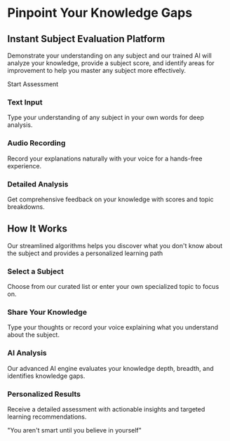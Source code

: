 # Pinpoint Your Knowledge Gaps

## Instant Subject Evaluation Platform

Demonstrate your understanding on any subject and our trained AI will analyze your knowledge, provide a subject score, and identify areas for improvement to help you master any subject more effectively.

Start Assessment

### Text Input

Type your understanding of any subject in your own words for deep analysis.

### Audio Recording

Record your explanations naturally with your voice for a hands-free experience.

### Detailed Analysis

Get comprehensive feedback on your knowledge with scores and topic breakdowns.

## How It Works

Our streamlined algorithms helps you discover what you don't know about the subject and provides a personalized learning path

### Select a Subject

Choose from our curated list or enter your own specialized topic to focus on.

### Share Your Knowledge

Type your thoughts or record your voice explaining what you understand about the subject.

### AI Analysis

Our advanced AI engine evaluates your knowledge depth, breadth, and identifies knowledge gaps.

### Personalized Results

Receive a detailed assessment with actionable insights and targeted learning recommendations.

"You aren't smart until you believe in yourself"